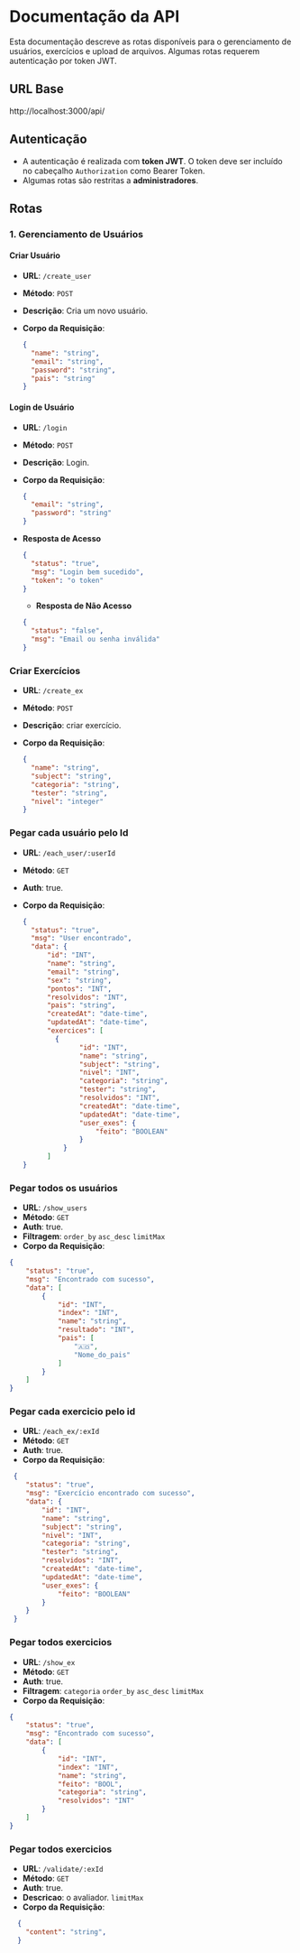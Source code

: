 # Documentação da API

Esta documentação descreve as rotas disponíveis para o gerenciamento de usuários, exercícios e upload de arquivos. Algumas rotas requerem autenticação por token JWT.

## URL Base

http://localhost:3000/api/

## Autenticação

- A autenticação é realizada com **token JWT**. O token deve ser incluído no cabeçalho `Authorization` como Bearer Token.
- Algumas rotas são restritas a **administradores**.

## Rotas

### 1. Gerenciamento de Usuários

#### Criar Usuário

- **URL**: `/create_user`
- **Método**: `POST`
- **Descrição**: Cria um novo usuário.
- **Corpo da Requisição**:

  ```json
  {
    "name": "string",
    "email": "string",
    "password": "string",
    "pais": "string"
  }
  ```

#### Login de Usuário

- **URL**: `/login`
- **Método**: `POST`
- **Descrição**: Login.
- **Corpo da Requisição**:

  ```json
  {
    "email": "string",
    "password": "string"
  }
  ```

- **Resposta de Acesso**

  ```json
  {
    "status": "true",
    "msg": "Login bem sucedido",
    "token": "o token"
  }
  ```

  - **Resposta de Não Acesso**

  ```json
  {
    "status": "false",
    "msg": "Email ou senha inválida"
  }
  ```

### Criar Exercícios

- **URL**: `/create_ex`
- **Método**: `POST`
- **Descrição**: criar exercício.
- **Corpo da Requisição**:

  ```json
  {
    "name": "string",
    "subject": "string",
    "categoria": "string",
    "tester": "string",
    "nivel": "integer"
  }
  ```
### Pegar cada usuário pelo Id

- **URL**: `/each_user/:userId`
- **Método**: `GET`
- **Auth**: true.
- **Corpo da Requisição**:

  ```json
  {
	"status": "true",
	"msg": "User encontrado",
	"data": {
		"id": "INT",
		"name": "string",
		"email": "string",
		"sex": "string",
		"pontos": "INT",
		"resolvidos": "INT",
		"pais": "string",
		"createdAt": "date-time",
		"updatedAt": "date-time",
		"exercices": [
          {
				"id": "INT",
				"name": "string",
				"subject": "string",
				"nivel": "INT",
				"categoria": "string",
				"tester": "string",
				"resolvidos": "INT",
				"createdAt": "date-time",
				"updatedAt": "date-time",
				"user_exes": {
					"feito": "BOOLEAN"
				}
			}
        ]
  }
  ```

### Pegar todos os usuários

- **URL**: `/show_users`
- **Método**: `GET`
- **Auth**: true.
- **Filtragem**: `order_by` `asc_desc` `limitMax`
- **Corpo da Requisição**:

```json
{
	"status": "true",
	"msg": "Encontrado com sucesso",
	"data": [
		{
			"id": "INT",
			"index": "INT",
			"name": "string",
			"resultado": "INT",
			"pais": [
				"🇦🇴",
				"Nome_do_pais"
			]
		}
	]
}

```

### Pegar cada exercicio pelo id

- **URL**: `/each_ex/:exId`
- **Método**: `GET`
- **Auth**: true.
- **Corpo da Requisição**:
```json
 {
    "status": "true",
	"msg": "Exercício encontrado com sucesso",
	"data": {
		"id": "INT",
		"name": "string",
		"subject": "string",
	    "nivel": "INT",
		"categoria": "string",
		"tester": "string",
		"resolvidos": "INT",
		"createdAt": "date-time",
		"updatedAt": "date-time",
		"user_exes": {
    		"feito": "BOOLEAN"
		}
    }
 }
```

### Pegar todos exercicios

- **URL**: `/show_ex`
- **Método**: `GET`
- **Auth**: true.
- **Filtragem**: `categoria`  `order_by` `asc_desc` `limitMax`
- **Corpo da Requisição**:

```json
{
	"status": "true",
	"msg": "Encontrado com sucesso",
	"data": [
		{
			"id": "INT",
			"index": "INT",
			"name": "string",
			"feito": "BOOL",
			"categoria": "string",
			"resolvidos": "INT"
		}
	]
}

```


### Pegar todos exercicios

- **URL**: `/validate/:exId`
- **Método**: `GET`
- **Auth**: true.
- **Descricao**: o avaliador.
`limitMax`
- **Corpo da Requisição**:

```json
  {
    "content": "string",
  }
```